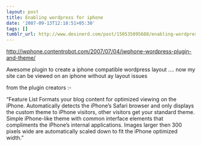 ```yaml
---
layout: post
title: Enabling wordpress for iphone
date: '2007-09-13T12:18:51+05:30'
tags: []
tumblr_url: http://www.desinerd.com/post/150535095688/enabling-wordpress-for-iphone
---
```

http://iwphone.contentrobot.com/2007/07/04/iwphone-wordpress-plugin-and-theme/

Awesome plugin to create a iphone compatible wordpress layout …. now my site can be viewed on an iphone without ay layout issues

from the plugin creators :-

“Feature List
Formats your blog content for optimized viewing on the iPhone.
	Automatically detects the iPhone’s Safari browser and only displays the custom theme to iPhone visitors, other visitors get your standard theme.
	Simple iPhone-like theme with common interface elements that compliments the iPhone’s internal applications.
	Images larger then 300 pixels wide are automatically scaled down to fit the iPhone optimized width.”

